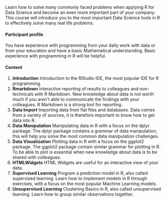 Learn how to solve many commonly faced problems when applying R for Data Science and become an even more important part of your company. This course will introduce you to the most important Data Science tools in R to effectively solve many real life problems.<!--more-->

<h4>Participant profile</h4>

You have experience with programming from your daily work with data or from your education and have a basic Mathematical understanding. Basic experience with programming in R will be helpful.

<h4>Content</h4>

<ol>
    <li><b>Introduction</b> Introduction to the RStudio IDE, the most popular IDE for R programming.</li>
    <li><b>Rmarkdown</b> Interactive reporting of results to colleagues and non-technicals with R Markdown. New knowledge about data is not worth much if you aren't able to communicate the findings with your colleagues. R Markdown is a strong tool for reporting.</li>
    <li><b>Data Import</b> Importing data from flat files and databases. Data comes from a variety of sources, it is therefore important to know how to get data into R.</li>
    <li><b>Data Manipulation</b> Manipulating data in R with a focus on the dplyr package. The dplyr package contains a grammar of data manipulation, this will help you solve the most common data manipulation challenges.</li>
    <li><b>Data Visualization</b> Plotting data in R with a focus on the ggplot2 package. The ggplot2 package contain similar grammar for plotting in R. To be able to plot is essential when new knowledge about data is to be shared with colleagues.</li>
    <li><b>HTMLWidgets</b> HTML Widgets are useful for an interactive view of your data.</li>
    <li><b>Supervised Learning</b> Program a prediction model in R, also called supervised learning. Learn how to implement models in R through exercises, with a focus on the most popular Machine Learning models.</li>
    <li><b>Unsupervised Learning</b> Clustering Basics in R, also called unsupervised learning. Learn how to group similar observations together.</li>
</ol>
